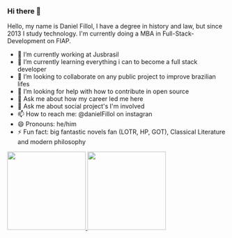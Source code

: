 ### Hi there 👋

Hello, my name is Daniel Fillol, I have a degree in history and law, but since 2013 I study technology. I'm currently doing a MBA in Full-Stack-Development on FIAP. 

- 🔭 I’m currently working at Jusbrasil
- 🌱 I’m currently learning everything i can to become a full stack developer
- 👯 I’m looking to collaborate on any public project to improve brazilian lifes
- 🤔 I’m looking for help with how to contribute in open source
- 💬 Ask me about how my career led me here
- 💬 Ask me about social project's I'm involved
- 📫 How to reach me: @danielFillol on instagran
- 😄 Pronouns: he/him
- ⚡ Fun fact: big fantastic novels fan (LOTR, HP, GOT), Classical Literature and modern philosophy


<div>
<a href="https://github.com/Darklabel91">
<img height="180em" src="https://github-readme-stats.vercel.app/api?username=Darklabel91&show_icons=true&theme=dracula&include_all_commits=true&count_private=true"/>
<img height="180em" src="https://github-readme-stats.vercel.app/api/top-langs/?username=Darklabel91&layout=compact&langs_count=7&theme=dracula"/>
</div> 

